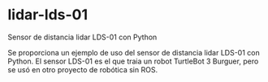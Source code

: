 # lidar-lds-01
Sensor de distancia lidar LDS-01 con Python

Se proporciona un ejemplo de uso del sensor de distancia lidar LDS-01 con Python. El sensor LDS-01 es el que traia un robot TurtleBot 3 Burguer, pero se usó en otro proyecto de robótica sin ROS.
